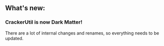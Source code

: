 ## What's new:

### CrackerUtil is now Dark Matter!

There are a lot of internal changes and renames, so everything needs to be updated.